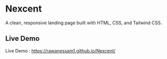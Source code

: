# Nexcent
A clean, responsive landing page built with HTML, CSS, and Tailwind CSS.

## Live Demo
Live Demo : https://rawanessam1.github.io/Nexcent/

